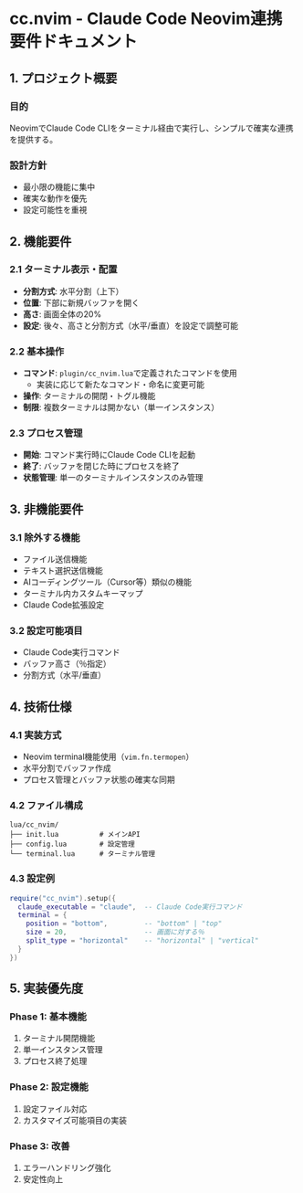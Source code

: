 # cc.nvim - Claude Code Neovim連携 要件ドキュメント

## 1. プロジェクト概要

### 目的
NeovimでClaude Code CLIをターミナル経由で実行し、シンプルで確実な連携を提供する。

### 設計方針
- 最小限の機能に集中
- 確実な動作を優先
- 設定可能性を重視

## 2. 機能要件

### 2.1 ターミナル表示・配置
- **分割方式**: 水平分割（上下）
- **位置**: 下部に新規バッファを開く
- **高さ**: 画面全体の20%
- **設定**: 後々、高さと分割方式（水平/垂直）を設定で調整可能

### 2.2 基本操作
- **コマンド**: `plugin/cc_nvim.lua`で定義されたコマンドを使用
  - 実装に応じて新たなコマンド・命名に変更可能
- **操作**: ターミナルの開閉・トグル機能
- **制限**: 複数ターミナルは開かない（単一インスタンス）

### 2.3 プロセス管理
- **開始**: コマンド実行時にClaude Code CLIを起動
- **終了**: バッファを閉じた時にプロセスを終了
- **状態管理**: 単一のターミナルインスタンスのみ管理

## 3. 非機能要件

### 3.1 除外する機能
- ファイル送信機能
- テキスト選択送信機能
- AIコーディングツール（Cursor等）類似の機能
- ターミナル内カスタムキーマップ
- Claude Code拡張設定

### 3.2 設定可能項目
- Claude Code実行コマンド
- バッファ高さ（％指定）
- 分割方式（水平/垂直）

## 4. 技術仕様

### 4.1 実装方式
- Neovim terminal機能使用（`vim.fn.termopen`）
- 水平分割でバッファ作成
- プロセス管理とバッファ状態の確実な同期

### 4.2 ファイル構成
```
lua/cc_nvim/
├── init.lua          # メインAPI
├── config.lua        # 設定管理
└── terminal.lua      # ターミナル管理
```

### 4.3 設定例
```lua
require("cc_nvim").setup({
  claude_executable = "claude",  -- Claude Code実行コマンド
  terminal = {
    position = "bottom",         -- "bottom" | "top"
    size = 20,                   -- 画面に対する％
    split_type = "horizontal"    -- "horizontal" | "vertical"
  }
})
```

## 5. 実装優先度

### Phase 1: 基本機能
1. ターミナル開閉機能
2. 単一インスタンス管理
3. プロセス終了処理

### Phase 2: 設定機能
1. 設定ファイル対応
2. カスタマイズ可能項目の実装

### Phase 3: 改善
1. エラーハンドリング強化
2. 安定性向上
